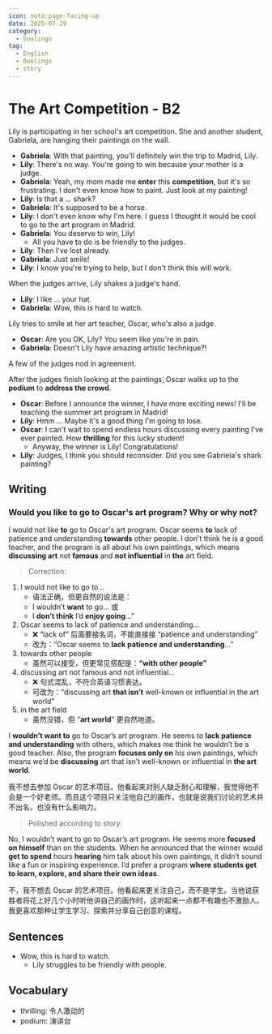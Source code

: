 ```yaml
---
icon: noto:page-facing-up
date: 2025-07-29
category:
  - Duolingo
tag:
  - English
  - Duolingo
  - story
---
```


# The Art Competition - B2

Lily is participating in her school's art competition. She and another student, Gabriela, are hanging their paintings on the wall.

- **Gabriela**: With that painting, you'll definitely win the trip to Madrid, Lily.
- **Lily**: There's no way. You're going to win because your mother is a judge.
- **Gabriela**: Yeah, my mom made me **enter** this **competition**, but it's so frustrating. I don't even know how to paint. Just look at my painting!
- **Lily**: Is that a ... shark?
- **Gabriela**: It's supposed to be a horse.
- **Lily**: I don't even know why I'm here. I guess I thought it would be cool to go to the art program in Madrid.
- **Gabriela**: You deserve to win, Lily!
  - All you have to do is be friendly to the judges.
- **Lily**: Then I've lost already.
- **Gabriela**: Just smile!
- **Lily**: I know you're trying to help, but I don't think this will work.

When the judges arrive, Lily shakes a judge's hand.

- **Lily**: I like ... your hat.
- **Gabriela**: Wow, this is hard to watch.

Lily tries to smile at her art teacher, Oscar, who's also a judge.

- **Oscar**: Are you OK, Lily? You seem like you're in pain.
- **Gabriela**: Doesn't Lily have amazing artistic technique?!

A few of the judges nod in agreement.

After the judges finish looking at the paintings, Oscar walks up to the **podium** to **address the crowd**.

- **Oscar**: Before I announce the winner, I have more exciting news! I'll be teaching the summer art program in Madrid!
- **Lily**: Hmm ... Maybe it's a good thing I'm going to lose.
- **Oscar**: I can't wait to spend endless hours discussing every painting I've ever painted. How **thrilling** for this lucky student!
  - Anyway, the winner is Lily! Congratulations!
- **Lily**: Judges, I think you should reconsider. Did you see Gabriela's shark painting?

## Writing

### Would you like to go to Oscar's art program? Why or why not?

I would not like **to** go to Oscar's art program. Oscar seems **to** lack of patience and understanding **towards** other people. I don't think he is a good teacher, and the program is all about his own paintings, which means **discussing art** not **famous** and **not influential** in **the** art field.

> Correction:

1. I would not like to go to…
   - 语法正确，但更自然的说法是：
   - I wouldn’t **want** to go… 或
   - I **don’t think** I’d **enjoy going**…”
2. Oscar seems to lack of patience and understanding…
   - ❌ “lack of” 后面要接名词，不能直接接 “patience and understanding”
   - 改为：“Oscar seems to **lack patience and understanding**…”
3. towards other people
   - 虽然可以接受，但更常见搭配是：**“with other people”**
4. discussing art not famous and not influential…
   - ❌ 句式混乱，不符合英语习惯表达。
   - 可改为：“discussing art **that isn’t** well-known or influential in the art world”
5. in the art field
   - 虽然没错，但 “**art world**” 更自然地道。

I **wouldn’t want to** go to Oscar’s art program. He seems to **lack patience and understanding** with others, which makes me think he wouldn’t be a good teacher. Also, the program **focuses only on** his own paintings, which means we’d be **discussing** art that isn’t well-known or influential in **the art world**.

我不想去参加 Oscar 的艺术项目。他看起来对别人缺乏耐心和理解，我觉得他不会是一个好老师。而且这个项目只关注他自己的画作，也就是说我们讨论的艺术并不出名，也没有什么影响力。

> Polished according to story:

No, I wouldn’t want to go to Oscar’s art program. He seems more **focused on himself** than on the students. When he announced that the winner would **get to spend** hours **hearing** him talk about his own paintings, it didn’t sound like a fun or inspiring experience. I’d prefer a program **where students get to learn, explore, and share their own ideas**.

不，我不想去 Oscar 的艺术项目。他看起来更关注自己，而不是学生。当他说获胜者将花上好几个小时听他讲自己的画作时，这听起来一点都不有趣也不激励人。我更喜欢那种让学生学习、探索并分享自己创意的课程。

## Sentences

- Wow, this is hard to watch.
  - Lily struggles to be friendly with people.

## Vocabulary

- thrilling: 令人激动的
- podium: 演讲台
